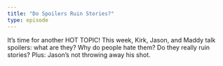 ```yaml
---
title: "Do Spoilers Ruin Stories?"
type: episode
---
```

It’s time for another HOT TOPIC! This week, Kirk, Jason, and Maddy talk spoilers: what are they? Why do people hate them? Do they really ruin stories? Plus: Jason’s not throwing away his shot.
